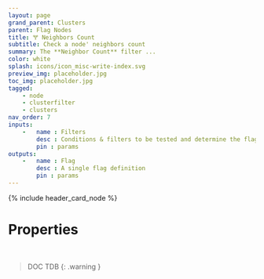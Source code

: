 ```yaml
---
layout: page
grand_parent: Clusters
parent: Flag Nodes
title: 🝖 Neighbors Count
subtitle: Check a node' neighbors count
summary: The **Neighbor Count** filter ...
color: white
splash: icons/icon_misc-write-index.svg
preview_img: placeholder.jpg
toc_img: placeholder.jpg
tagged: 
    - node
    - clusterfilter
    - clusters
nav_order: 7
inputs:
    -   name : Filters
        desc : Conditions & filters to be tested and determine the flag behavior. Supports both regular filter and cluster filters
        pin : params
outputs:
    -   name : Flag
        desc : A single flag definition
        pin : params
---
```


{% include header_card_node %}

# Properties
<br>

> DOC TDB
{: .warning }